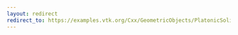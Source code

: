 ```yaml
---
layout: redirect
redirect_to: https://examples.vtk.org/Cxx/GeometricObjects/PlatonicSolids/
---
```

